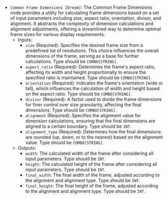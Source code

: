 - `Common Frame Dimensions [Dream]`: The Common Frame Dimensions node provides a utility for calculating frame dimensions based on a set of input parameters including size, aspect ratio, orientation, divisor, and alignment. It abstracts the complexity of dimension calculations and alignment adjustments, offering a streamlined way to determine optimal frame sizes for various display requirements.
    - Inputs:
        - `size` (Required): Specifies the desired frame size from a predefined list of resolutions. This choice influences the overall dimensions of the frame, serving as a base for further calculations. Type should be `COMBO[STRING]`.
        - `aspect_ratio` (Required): Determines the frame's aspect ratio, affecting its width and height proportionally to ensure the specified ratio is maintained. Type should be `COMBO[STRING]`.
        - `orientation` (Required): Indicates the frame's orientation (wide or tall), which influences the calculation of width and height based on the aspect ratio. Type should be `COMBO[STRING]`.
        - `divisor` (Required): A factor used to divide the frame dimensions for finer control over size granularity, affecting the final dimensions. Type should be `COMBO[STRING]`.
        - `alignment` (Required): Specifies the alignment value for dimension calculations, ensuring that the final dimensions are aligned to a certain boundary. Type should be `INT`.
        - `alignment_type` (Required): Determines how the final dimensions are rounded (up, down, or to the nearest) based on the alignment value. Type should be `COMBO[STRING]`.
    - Outputs:
        - `width`: The calculated width of the frame after considering all input parameters. Type should be `INT`.
        - `height`: The calculated height of the frame after considering all input parameters. Type should be `INT`.
        - `final_width`: The final width of the frame, adjusted according to the alignment and alignment type. Type should be `INT`.
        - `final_height`: The final height of the frame, adjusted according to the alignment and alignment type. Type should be `INT`.
